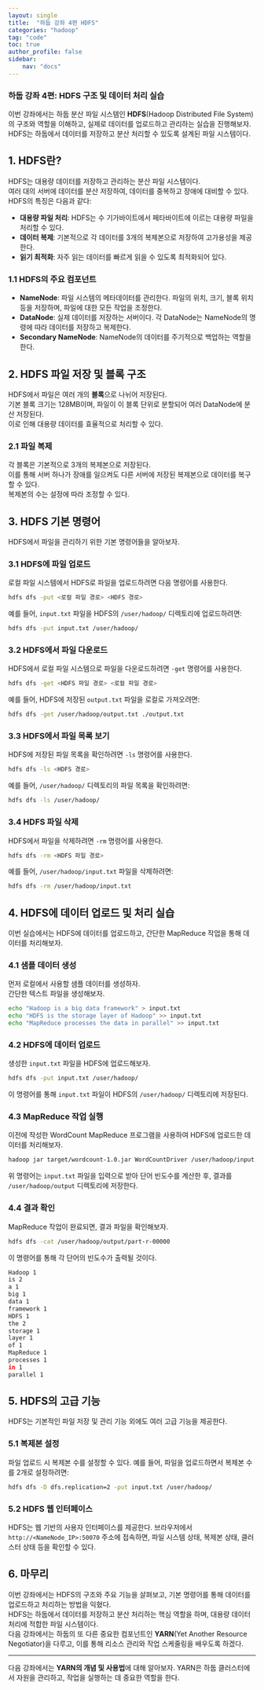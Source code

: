```yaml
---
layout: single
title:  "하둡 강좌 4편 HDFS"
categories: "hadoop"
tag: "code"
toc: true
author_profile: false
sidebar:
    nav: "docs"
---
```


### 하둡 강좌 4편: **HDFS 구조 및 데이터 처리 실습**  
이번 강좌에서는 하둡 분산 파일 시스템인 **HDFS**(Hadoop Distributed File System)의 구조와 역할을 이해하고, 실제로 데이터를 업로드하고 관리하는 실습을 진행해보자.  
HDFS는 하둡에서 데이터를 저장하고 분산 처리할 수 있도록 설계된 파일 시스템이다.  

## 1. HDFS란?  
HDFS는 대용량 데이터를 저장하고 관리하는 분산 파일 시스템이다.  
여러 대의 서버에 데이터를 분산 저장하여, 데이터를 중복하고 장애에 대비할 수 있다.  
HDFS의 특징은 다음과 같다:  
- **대용량 파일 처리**: HDFS는 수 기가바이트에서 페타바이트에 이르는 대용량 파일을 처리할 수 있다.  
- **데이터 복제**: 기본적으로 각 데이터를 3개의 복제본으로 저장하여 고가용성을 제공한다.  
- **읽기 최적화**: 자주 읽는 데이터를 빠르게 읽을 수 있도록 최적화되어 있다.  

### 1.1 HDFS의 주요 컴포넌트  
- **NameNode**: 파일 시스템의 메타데이터를 관리한다. 파일의 위치, 크기, 블록 위치 등을 저장하며, 파일에 대한 모든 작업을 조정한다.  
- **DataNode**: 실제 데이터를 저장하는 서버이다. 각 DataNode는 NameNode의 명령에 따라 데이터를 저장하고 복제한다.  
- **Secondary NameNode**: NameNode의 데이터를 주기적으로 백업하는 역할을 한다.  

## 2. HDFS 파일 저장 및 블록 구조  
HDFS에서 파일은 여러 개의 **블록**으로 나뉘어 저장된다.  
기본 블록 크기는 128MB이며, 파일이 이 블록 단위로 분할되어 여러 DataNode에 분산 저장된다.  
이로 인해 대용량 데이터를 효율적으로 처리할 수 있다.  

### 2.1 파일 복제  
각 블록은 기본적으로 3개의 복제본으로 저장된다.  
이를 통해 서버 하나가 장애를 일으켜도 다른 서버에 저장된 복제본으로 데이터를 복구할 수 있다.  
복제본의 수는 설정에 따라 조정할 수 있다.  

## 3. HDFS 기본 명령어  
HDFS에서 파일을 관리하기 위한 기본 명령어들을 알아보자.  

### 3.1 HDFS에 파일 업로드  
로컬 파일 시스템에서 HDFS로 파일을 업로드하려면 다음 명령어를 사용한다.  
```bash
hdfs dfs -put <로컬 파일 경로> <HDFS 경로>
```  

예를 들어, `input.txt` 파일을 HDFS의 `/user/hadoop/` 디렉토리에 업로드하려면:  
```bash
hdfs dfs -put input.txt /user/hadoop/
```  

### 3.2 HDFS에서 파일 다운로드  
HDFS에서 로컬 파일 시스템으로 파일을 다운로드하려면 `-get` 명령어를 사용한다.  
```bash
hdfs dfs -get <HDFS 파일 경로> <로컬 파일 경로>
```  

예를 들어, HDFS에 저장된 `output.txt` 파일을 로컬로 가져오려면:  
```bash
hdfs dfs -get /user/hadoop/output.txt ./output.txt
```  

### 3.3 HDFS에서 파일 목록 보기  
HDFS에 저장된 파일 목록을 확인하려면 `-ls` 명령어를 사용한다.  
```bash
hdfs dfs -ls <HDFS 경로>
```  

예를 들어, `/user/hadoop/` 디렉토리의 파일 목록을 확인하려면:  
```bash
hdfs dfs -ls /user/hadoop/
```

### 3.4 HDFS 파일 삭제  
HDFS에서 파일을 삭제하려면 `-rm` 명령어를 사용한다.  
```bash
hdfs dfs -rm <HDFS 파일 경로>
```  
예를 들어, `/user/hadoop/input.txt` 파일을 삭제하려면:  
```bash
hdfs dfs -rm /user/hadoop/input.txt
```  

## 4. HDFS에 데이터 업로드 및 처리 실습  
이번 실습에서는 HDFS에 데이터를 업로드하고, 간단한 MapReduce 작업을 통해 데이터를 처리해보자.  

### 4.1 샘플 데이터 생성  
먼저 로컬에서 사용할 샘플 데이터를 생성하자.  
간단한 텍스트 파일을 생성해보자.  
```bash
echo "Hadoop is a big data framework" > input.txt
echo "HDFS is the storage layer of Hadoop" >> input.txt
echo "MapReduce processes the data in parallel" >> input.txt
```  

### 4.2 HDFS에 데이터 업로드  
생성한 `input.txt` 파일을 HDFS에 업로드해보자.  
```bash
hdfs dfs -put input.txt /user/hadoop/
```  
이 명령어를 통해 `input.txt` 파일이 HDFS의 `/user/hadoop/` 디렉토리에 저장된다.  

### 4.3 MapReduce 작업 실행  
이전에 작성한 WordCount MapReduce 프로그램을 사용하여 HDFS에 업로드한 데이터를 처리해보자.  
```bash
hadoop jar target/wordcount-1.0.jar WordCountDriver /user/hadoop/input.txt /user/hadoop/output
```  
위 명령어는 `input.txt` 파일을 입력으로 받아 단어 빈도수를 계산한 후, 결과를 `/user/hadoop/output` 디렉토리에 저장한다.  

### 4.4 결과 확인  
MapReduce 작업이 완료되면, 결과 파일을 확인해보자.  
```bash
hdfs dfs -cat /user/hadoop/output/part-r-00000
```  
이 명령어를 통해 각 단어의 빈도수가 출력될 것이다.  
```bash
Hadoop 1
is 2
a 1
big 1
data 1
framework 1
HDFS 1
the 2
storage 1
layer 1
of 1
MapReduce 1
processes 1
in 1
parallel 1
```  

## 5. HDFS의 고급 기능  
HDFS는 기본적인 파일 저장 및 관리 기능 외에도 여러 고급 기능을 제공한다.  

### 5.1 복제본 설정  
파일 업로드 시 복제본 수를 설정할 수 있다. 예를 들어, 파일을 업로드하면서 복제본 수를 2개로 설정하려면:  
```bash
hdfs dfs -D dfs.replication=2 -put input.txt /user/hadoop/
```

### 5.2 HDFS 웹 인터페이스  
HDFS는 웹 기반의 사용자 인터페이스를 제공한다. 브라우저에서 `http://<NameNode_IP>:50070` 주소에 접속하면, 파일 시스템 상태, 복제본 상태, 클러스터 상태 등을 확인할 수 있다.  

## 6. 마무리  
이번 강좌에서는 HDFS의 구조와 주요 기능을 살펴보고, 기본 명령어를 통해 데이터를 업로드하고 처리하는 방법을 익혔다.  
HDFS는 하둡에서 데이터를 저장하고 분산 처리하는 핵심 역할을 하며, 대용량 데이터 처리에 적합한 파일 시스템이다.  
다음 강좌에서는 하둡의 또 다른 중요한 컴포넌트인 **YARN**(Yet Another Resource Negotiator)을 다루고, 이를 통해 리소스 관리와 작업 스케줄링을 배우도록 하겠다.  

---

다음 강좌에서는 **YARN의 개념 및 사용법**에 대해 알아보자. YARN은 하둡 클러스터에서 자원을 관리하고, 작업을 실행하는 데 중요한 역할을 한다.  